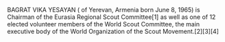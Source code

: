 BAGRAT VIKA YESAYAN ( of Yerevan, Armenia born June 8, 1965) is Chairman of the Eurasia Regional Scout Committee[1] as well as one of 12 elected volunteer members of the World Scout Committee, the main executive body of the World Organization of the Scout Movement.[2][3][4]

